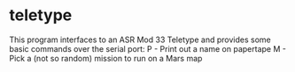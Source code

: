 # teletype
This program interfaces to an ASR Mod 33 Teletype and provides some basic commands over the serial port:
   P - Print out a name on papertape
   M - Pick a (not so random) mission to run on a Mars map
